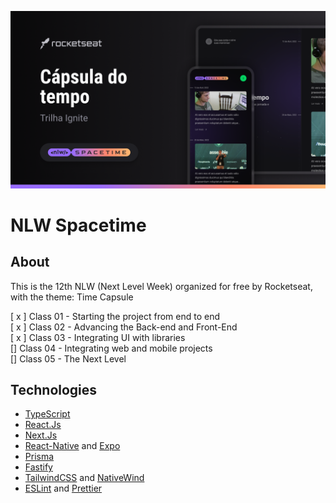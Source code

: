 ![Thumbnail](.github/Thumbnail.png)

# NLW Spacetime

## About

This is the 12th NLW (Next Level Week) organized for free by Rocketseat, with the theme: Time Capsule <br />

[ x ] Class 01 - Starting the project from end to end <br />
[ x ] Class 02 - Advancing the Back-end and Front-End
<br />
[ x ] Class 03 - Integrating UI with libraries
<br />
[] Class 04 - Integrating web and mobile projects
<br />
[] Class 05 - The Next Level

## Technologies

- [TypeScript](https://www.typescriptlang.org/)
- [React.Js](https://react.dev/)
- [Next.Js](https://nextjs.org/)
- [React-Native](https://reactnative.dev/) and [Expo](https://expo.dev/)
- [Prisma](https://www.prisma.io/)
- [Fastify](https://www.fastify.io/)
- [TailwindCSS](https://tailwindcss.com/) and [NativeWind](https://www.nativewind.dev/)
- [ESLint](https://eslint.org/) and [Prettier](https://prettier.io/)


